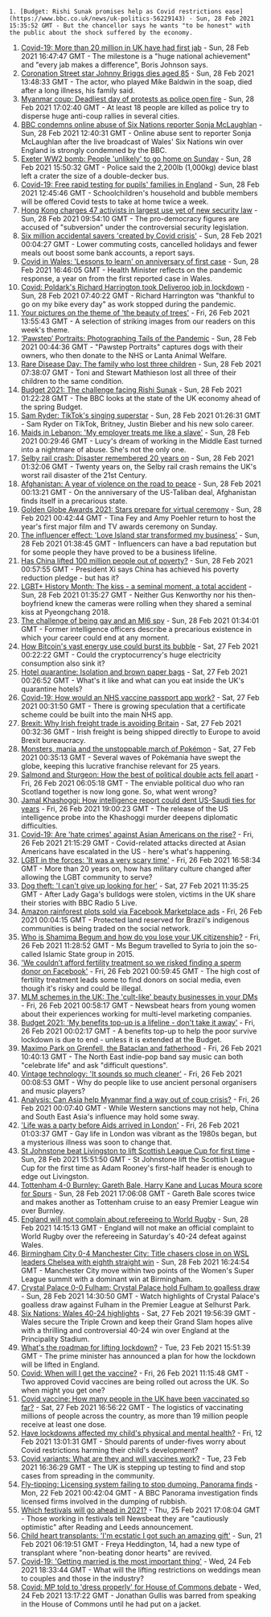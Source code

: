 
    1. [Budget: Rishi Sunak promises help as Covid restrictions ease](https://www.bbc.co.uk/news/uk-politics-56229143) - Sun, 28 Feb 2021 15:35:52 GMT - But the chancellor says he wants "to be honest" with the public about the shock suffered by the economy.
1. [Covid-19: More than 20 million in UK have had first jab](https://www.bbc.co.uk/news/uk-56231518) - Sun, 28 Feb 2021 16:47:47 GMT - The milestone is a "huge national achievement" and "every jab makes a difference", Boris Johnson says.
1. [Coronation Street star Johnny Briggs dies aged 85](https://www.bbc.co.uk/news/uk-56229247) - Sun, 28 Feb 2021 13:48:33 GMT - The actor, who played Mike Baldwin in the soap, died after a long illness, his family said.
1. [Myanmar coup: Deadliest day of protests as police open fire](https://www.bbc.co.uk/news/world-asia-56228357) - Sun, 28 Feb 2021 17:02:40 GMT - At least 18 people are killed as police try to disperse huge anti-coup rallies in several cities.
1. [BBC condemns online abuse of Six Nations reporter Sonja McLaughlan](https://www.bbc.co.uk/sport/rugby-union/56230006) - Sun, 28 Feb 2021 12:40:31 GMT - Online abuse sent to reporter Sonja McLaughlan after the live broadcast of Wales' Six Nations win over England is strongly condemned by the BBC.
1. [Exeter WW2 bomb: People 'unlikely' to go home on Sunday](https://www.bbc.co.uk/news/uk-england-devon-56229045) - Sun, 28 Feb 2021 15:50:32 GMT - Police said the 2,200lb (1,000kg) device blast left a crater the size of a double-decker bus.
1. [Covid-19: Free rapid testing for pupils' families in England](https://www.bbc.co.uk/news/uk-56226020) - Sun, 28 Feb 2021 12:45:46 GMT - Schoolchildren's household and bubble members will be offered Covid tests to take at home twice a week.
1. [Hong Kong charges 47 activists in largest use yet of new security law](https://www.bbc.co.uk/news/world-asia-china-56228363) - Sun, 28 Feb 2021 09:54:10 GMT - The pro-democracy figures are accused of "subversion" under the controversial security legislation.
1. [Six million accidental savers 'created by Covid crisis'](https://www.bbc.co.uk/news/business-56210579) - Sun, 28 Feb 2021 00:04:27 GMT - Lower commuting costs, cancelled holidays and fewer meals out boost some bank accounts, a report says.
1. [Covid in Wales: 'Lessons to learn' on anniversary of first case](https://www.bbc.co.uk/news/uk-wales-56228832) - Sun, 28 Feb 2021 16:46:05 GMT - Health Minister reflects on the pandemic response, a year on from the first reported case in Wales.
1. [Covid: Poldark's Richard Harrington took Deliveroo job in lockdown](https://www.bbc.co.uk/news/uk-wales-56225148) - Sun, 28 Feb 2021 07:40:22 GMT - Richard Harrington was "thankful to go on my bike every day" as work stopped during the pandemic.
1. [Your pictures on the theme of 'the beauty of trees'](https://www.bbc.co.uk/news/in-pictures-56211135) - Fri, 26 Feb 2021 13:55:43 GMT - A selection of striking images from our readers on this week's theme.
1. [‘Pawstep’ Portraits: Photographing Tails of the Pandemic](https://www.bbc.co.uk/news/uk-england-london-56200547) - Sun, 28 Feb 2021 00:44:36 GMT - "Pawstep Portraits" captures dogs with their owners, who then donate to the NHS or Lanta Animal Welfare.
1. [Rare Disease Day: The family who lost three children](https://www.bbc.co.uk/news/uk-england-tyne-56198686) - Sun, 28 Feb 2021 07:38:07 GMT - Toni and Stewart Mathieson lost all three of their children to the same condition.
1. [Budget 2021: The challenge facing Rishi Sunak](https://www.bbc.co.uk/news/business-56112755) - Sun, 28 Feb 2021 01:22:28 GMT - The BBC looks at the state of the UK economy ahead of the spring Budget.
1. [Sam Ryder: TikTok's singing superstar](https://www.bbc.co.uk/news/newsbeat-56212555) - Sun, 28 Feb 2021 01:26:31 GMT - Sam Ryder on TikTok, Britney, Justin Bieber and his new solo career.
1. [Maids in Lebanon: 'My employer treats me like a slave'](https://www.bbc.co.uk/news/world-middle-east-56202987) - Sun, 28 Feb 2021 00:29:46 GMT - Lucy's dream of working in the Middle East turned into a nightmare of abuse. She's not the only one.
1. [Selby rail crash: Disaster remembered 20 years on](https://www.bbc.co.uk/news/uk-england-york-north-yorkshire-56085631) - Sun, 28 Feb 2021 01:32:06 GMT - Twenty years on, the Selby rail crash remains the UK's worst rail disaster of the 21st Century.
1. [Afghanistan: A year of violence on the road to peace](https://www.bbc.co.uk/news/world-asia-56157627) - Sun, 28 Feb 2021 00:13:21 GMT - On the anniversary of the US-Taliban deal, Afghanistan finds itself in a precarious state.
1. [Golden Globe Awards 2021: Stars prepare for virtual ceremony](https://www.bbc.co.uk/news/entertainment-arts-56160807) - Sun, 28 Feb 2021 00:42:44 GMT - Tina Fey and Amy Poehler return to host the year's first major film and TV awards ceremony on Sunday.
1. [The influencer effect: 'Love Island star transformed my business'](https://www.bbc.co.uk/news/technology-56209250) - Sun, 28 Feb 2021 01:38:45 GMT - Influencers can have a bad reputation but for some people they have proved to be a business lifeline.
1. [Has China lifted 100 million people out of poverty?](https://www.bbc.co.uk/news/56213271) - Sun, 28 Feb 2021 00:57:55 GMT - President Xi says China has achieved his poverty reduction pledge - but has it?
1. [LGBT+ History Month: The kiss - a seminal moment, a total accident](https://www.bbc.co.uk/sport/winter-sports/56168548) - Sun, 28 Feb 2021 01:35:27 GMT - Neither Gus Kenworthy nor his then-boyfriend knew the cameras were rolling when they shared a seminal kiss at Pyeongchang 2018.
1. [The challenge of being gay and an MI6 spy](https://www.bbc.co.uk/news/uk-56211665) - Sun, 28 Feb 2021 01:34:01 GMT - Former intelligence officers describe a precarious existence in which your career could end at any moment.
1. [How Bitcoin's vast energy use could burst its bubble](https://www.bbc.co.uk/news/science-environment-56215787) - Sat, 27 Feb 2021 00:22:22 GMT - Could the cryptocurrency's huge electricity consumption also sink it?
1. [Hotel quarantine: Isolation and brown paper bags](https://www.bbc.co.uk/news/uk-56212665) - Sat, 27 Feb 2021 00:26:52 GMT - What's it like and what can you eat inside the UK's quarantine hotels?
1. [Covid-19: How would an NHS vaccine passport app work?](https://www.bbc.co.uk/news/technology-56198552) - Sat, 27 Feb 2021 00:31:50 GMT - There is growing speculation that a certificate scheme could be built into the main NHS app.
1. [Brexit: Why Irish freight trade is avoiding Britain](https://www.bbc.co.uk/news/56201463) - Sat, 27 Feb 2021 00:32:36 GMT - Irish freight is being shipped directly to Europe to avoid Brexit bureaucracy.
1. [Monsters, mania and the unstoppable march of Pokémon](https://www.bbc.co.uk/news/world-asia-56178987) - Sat, 27 Feb 2021 00:35:13 GMT - Several waves of Pokémania have swept the globe, keeping this lucrative franchise relevant for 25 years.
1. [Salmond and Sturgeon: How the best of political double acts fell apart](https://www.bbc.co.uk/news/uk-scotland-56166753) - Fri, 26 Feb 2021 06:05:18 GMT - The enviable political duo who ran Scotland together is now long gone. So, what went wrong?
1. [Jamal Khashoggi: How intelligence report could dent US-Saudi ties for years](https://www.bbc.co.uk/news/world-us-canada-56206325) - Fri, 26 Feb 2021 19:00:23 GMT - The release of the US intelligence probe into the Khashoggi murder deepens diplomatic difficulties.
1. [Covid-19: Are 'hate crimes' against Asian Americans on the rise?](https://www.bbc.co.uk/news/world-us-canada-56218684) - Fri, 26 Feb 2021 21:15:29 GMT - Covid-related attacks directed at Asian Americans have escalated in the US - here's what's happening.
1. [LGBT in the forces: 'It was a very scary time'](https://www.bbc.co.uk/news/uk-england-devon-56187485) - Fri, 26 Feb 2021 16:58:34 GMT - More than 20 years on, how has military culture changed after allowing the LGBT community to serve?
1. [Dog theft: 'I can't give up looking for her'](https://www.bbc.co.uk/news/uk-56214506) - Sat, 27 Feb 2021 11:35:25 GMT - After Lady Gaga's bulldogs were stolen, victims in the UK share their stories with BBC Radio 5 Live.
1. [Amazon rainforest plots sold via Facebook Marketplace ads](https://www.bbc.co.uk/news/technology-56168844) - Fri, 26 Feb 2021 00:04:15 GMT - Protected land reserved for Brazil's indigenous communities is being traded on the social network.
1. [Who is Shamima Begum and how do you lose your UK citizenship?](https://www.bbc.co.uk/news/explainers-53428191) - Fri, 26 Feb 2021 11:28:52 GMT - Ms Begum travelled to Syria to join the so-called Islamic State group in 2015.
1. ['We couldn’t afford fertility treatment so we risked finding a sperm donor on Facebook'](https://www.bbc.co.uk/news/stories-56182987) - Fri, 26 Feb 2021 00:59:45 GMT - The high cost of fertility treatment leads some to find donors on social media, even though it's risky and could be illegal.
1. [MLM schemes in the UK: The 'cult-like' beauty businesses in your DMs](https://www.bbc.co.uk/news/newsbeat-55145586) - Fri, 26 Feb 2021 00:58:17 GMT - Newsbeat hears from young women about their experiences working for multi-level marketing companies.
1. [Budget 2021: 'My benefits top-up is a lifeline - don't take it away'](https://www.bbc.co.uk/news/business-55990041) - Fri, 26 Feb 2021 00:02:17 GMT - A benefits top-up to help the poor survive lockdown is due to end - unless it is extended at the Budget.
1. [Maximo Park on Grenfell, the Bataclan and fatherhood](https://www.bbc.co.uk/news/entertainment-arts-56199486) - Fri, 26 Feb 2021 10:40:13 GMT - The North East indie-pop band say music can both "celebrate life" and ask "difficult questions".
1. [Vintage technology: 'It sounds so much cleaner'](https://www.bbc.co.uk/news/business-55808632) - Fri, 26 Feb 2021 00:08:53 GMT - Why do people like to use ancient personal organisers and music players?
1. [Analysis: Can Asia help Myanmar find a way out of coup crisis?](https://www.bbc.co.uk/news/world-asia-56192105) - Fri, 26 Feb 2021 00:07:40 GMT - While Western sanctions may not help, China and South East Asia's influence may hold some sway.
1. ['Life was a party before Aids arrived in London'](https://www.bbc.co.uk/news/uk-england-london-55983269) - Fri, 26 Feb 2021 01:03:37 GMT - Gay life in London was vibrant as the 1980s began, but a mysterious illness was soon to change that.
1. [St Johnstone beat Livingston to lift Scottish League Cup for first time](https://www.bbc.co.uk/sport/football/56217717) - Sun, 28 Feb 2021 15:51:50 GMT - St Johnstone lift the Scottish League Cup for the first time as Adam Rooney's first-half header is enough to edge out Livingston.
1. [Tottenham 4-0 Burnley: Gareth Bale, Harry Kane and Lucas Moura score for Spurs](https://www.bbc.co.uk/sport/football/56143442) - Sun, 28 Feb 2021 17:06:08 GMT - Gareth Bale scores twice and makes another as Tottenham cruise to an easy Premier League win over Burnley.
1. [England will not complain about refereeing to World Rugby](https://www.bbc.co.uk/sport/rugby-union/56230186) - Sun, 28 Feb 2021 14:15:13 GMT - England will not make an official complaint to World Rugby over the refereeing in Saturday's 40-24 defeat against Wales.
1. [Birmingham City 0-4 Manchester City: Title chasers close in on WSL leaders Chelsea with eighth straight win](https://www.bbc.co.uk/sport/football/56098894) - Sun, 28 Feb 2021 16:24:54 GMT - Manchester City move within two points of the Women's Super League summit with a dominant win at Birmingham.
1. [Crystal Palace 0-0 Fulham: Crystal Palace hold Fulham to goalless draw](https://www.bbc.co.uk/sport/av/football/56231625) - Sun, 28 Feb 2021 14:30:50 GMT - Watch highlights of Crystal Palace's goalless draw against Fulham in the Premier League at Selhurst Park.
1. [Six Nations: Wales 40-24 highlights](https://www.bbc.co.uk/sport/av/rugby-union/56226561) - Sat, 27 Feb 2021 19:56:39 GMT - Wales secure the Triple Crown and keep their Grand Slam hopes alive with a thrilling and controversial 40-24 win over England at the Principality Stadium.
1. [What's the roadmap for lifting lockdown?](https://www.bbc.co.uk/news/explainers-52530518) - Tue, 23 Feb 2021 15:51:39 GMT - The prime minister has announced a plan for how the lockdown will be lifted in England.
1. [Covid: When will I get the vaccine?](https://www.bbc.co.uk/news/health-55045639) - Fri, 26 Feb 2021 11:15:48 GMT - Two approved Covid vaccines are being rolled out across the UK. So when might you get one?
1. [Covid vaccine: How many people in the UK have been vaccinated so far?](https://www.bbc.co.uk/news/health-55274833) - Sat, 27 Feb 2021 16:56:22 GMT - The logistics of vaccinating millions of people across the country, as more than 19 million people receive at least one dose.
1. [Have lockdowns affected my child's physical and mental health?](https://www.bbc.co.uk/news/explainers-55936928) - Fri, 12 Feb 2021 13:01:31 GMT - Should parents of under-fives worry about Covid restrictions harming their child's development?
1. [Covid variants: What are they and will vaccines work?](https://www.bbc.co.uk/news/health-55659820) - Tue, 23 Feb 2021 16:36:29 GMT - The UK is stepping up testing to find and stop cases from spreading in the community.
1. [Fly-tipping: Licensing system failing to stop dumping, Panorama finds](https://www.bbc.co.uk/news/uk-56128314) - Mon, 22 Feb 2021 00:42:04 GMT - A BBC Panorama investigation finds licensed firms involved in the dumping of rubbish.
1. [Which festivals will go ahead in 2021?](https://www.bbc.co.uk/news/newsbeat-56199403) - Thu, 25 Feb 2021 17:08:04 GMT - Those working in festivals tell Newsbeat they are "cautiously optimistic" after Reading and Leeds announcement.
1. [Child heart transplants: 'I'm ecstatic I got such an amazing gift'](https://www.bbc.co.uk/news/health-56138848) - Sun, 21 Feb 2021 06:19:51 GMT - Freya Heddington, 14, had a new type of transplant where "non-beating donor hearts" are revived.
1. [Covid-19: 'Getting married is the most important thing'](https://www.bbc.co.uk/news/uk-england-suffolk-56181653) - Wed, 24 Feb 2021 18:33:44 GMT - What will the lifting restrictions on weddings mean to couples and those in the industry?
1. [Covid: MP told to 'dress properly' for House of Commons debate](https://www.bbc.co.uk/news/uk-56180675) - Wed, 24 Feb 2021 13:17:22 GMT - Jonathan Gullis was barred from speaking in the House of Commons until he had put on a jacket.

